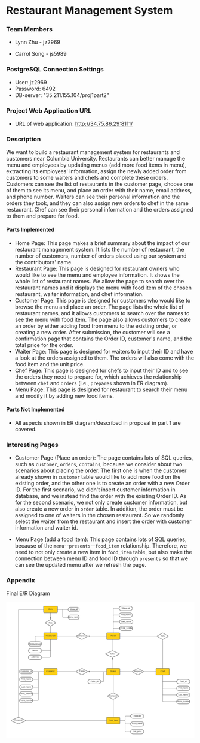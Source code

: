 

# Restaurant Management System

### Team Members

* Lynn Zhu - jz2969

* Carrol Song - js5989

### PostgreSQL Connection Settings

* User: jz2969
* Password: 6492
* DB-server: "35.211.155.104/proj1part2"

### Project Web Application URL

* URL of web application: http://34.75.86.29:8111/

### Description

We want to build a restaurant management system for restaurants and customers near Columbia University. Restaurants can better manage the menu and employees by updating menus (add more food items in menu), extracting its employees' information, assign the newly added order from customers to some waiters and chefs and complete these orders. Customers can see the list of restaurants in the customer page, choose one of them to see its menu, and place an order with their name, email address, and phone number. Waiters can see their personal information and the orders they took, and they can also assign new orders to chef in the same restaurant. Chef can see their personal information and the orders assigned to them and prepare for food.

#### Parts Implemented

* Home Page: This page makes a brief summary about the impact of our restaurant management system. It lists the number of restaurant, the number of customers, number of orders placed using our system and the contributors' name.
* Restaurant Page: This page is designed for restaurant owners who would like to see the menu and employee information. It shows the whole list of restaurant names. We allow the page to search over the restaurant names and it displays the menu with food item of the chosen restaurant, waiter information, and chef information.
* Customer Page: This page is designed for customers who would like to browse the menu and place an order. The page lists the whole list of restaurant names, and it allows customers to search over the names to see the menu with food item. The page also allows customers to create an order by either adding food from menu to the existing order, or creating a new order. After submission, the customer will see a confirmation page that contains the Order ID, customer's name, and the total price for the order.
* Waiter Page: This page is designed for waiters to input their ID and have a look at the orders assigned to them. The orders will also come with the food item and the unit price.
* Chef Page: This page is designed for chefs to input their ID and to see the orders they need to prepare for, which achieves the relationship between `chef` and `orders` (i.e., `prepares` shown in ER diagram).
* Menu Page: This page is designed for restaurant to search their menu and modify it by adding new food items.

#### Parts Not Implemented

* All aspects shown in ER diagram/described in proposal in part 1 are covered.

### Interesting Pages

* Customer Page (Place an order): The page contains lots of SQL queries, such as `customer`, `orders`, `contains`, because we consider about two scenarios about placing the order. The first one is when the customer already shown in `customer` table would like to add more food on the existing order, and the other one is to create an order with a new Order ID. For the first scenario, we didn't insert customer information in database, and we instead find the order with the existing Order ID. As for the second scenario, we not only create customer information, but also create a new order in `order` table. In addition, the order must be assigned to one of waiters in the chosen restaurant. So we randomly select the waiter from the restaurant and insert the order with customer information and waiter id.

* Menu Page (add a food item): This page contains lots of SQL queries, because of the `menu`--`presents`--`food_item` relationship. Therefore, we need to not only create a new item in `food_item` table, but also make the connection between menu ID and food ID through `presents` so that we can see the updated menu after we refresh the page.

### Appendix

Final E/R Diagram

![E_R Diagram](https://github.com/Jialin1210/restaurant-management-system/blob/master/E_R%20Diagram.png)
